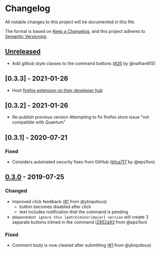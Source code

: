 # Changelog
All notable changes to this project will be documented in this file.

The format is based on [Keep a Changelog](https://keepachangelog.com/en/1.0.0/),
and this project adheres to [Semantic Versioning](https://semver.org/spec/v2.0.0.html).

## [Unreleased]

- Add github style classes to the command buttons ([#26] by @nathan815)

## [0.3.3] - 2021-01-26

- Host [firefox extension on their developer hub](https://addons.mozilla.org/en-US/firefox/addon/dependabot-clickable-commads/)
## [0.3.2] - 2021-01-26

- Re-publish previous version
   Attempting to fix firefox store issue "not compatible with Quantum"
## [0.3.1] - 2020-07-21
### Fixed
 - Considers automated security fixes from GitHub ([bfca7f7] by @eps1lon)

## [0.3.0] - 2019-07-25
### Changed
 - Improved click feedback ([#1] from @ybiquitous)
   - button becomes disabled after click
   - text includes notification that the command is pending
 - `@dependabot ignore this [patch|minor|major] version` will create 3 separate buttons inlined in the command ([2952a93] from @eps1lon)

### Fixed
 - Comment body is now cleared after submitting ([#1] from @ybiquitous)
 
[#26]: https://github.com/eps1lon/dependabot-clickable-commands/pull/26
[bfca7f7]: https://github.com/eps1lon/dependabot-clickable-commands/commit/bfca7f73280afa487315f65a4cac5ae0e93ac6bb
[#1]: https://github.com/eps1lon/dependabot-clickable-commands/pull/1
[2952a93]: https://github.com/eps1lon/dependabot-clickable-commands/commit/2952a93cd12e70f7d27c77803626abdad3914209

[Unreleased]: https://github.com/eps1lon/dependabot-clickable-commands/compare/v0.3.0...HEAD
[0.3.0]: https://github.com/eps1lon/dependabot-clickable-commands/compare/v0.2.0...0.3.0